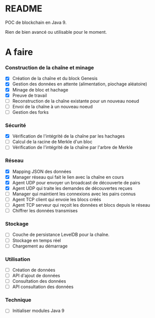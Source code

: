 # README #

POC de blockchain en Java 9.

Rien de bien avancé ou utilisable pour le moment.


# A faire

### Construction de la chaîne et minage
- [x] Création de la chaîne et du block Genesis
- [x] Gestion des données en attente (alimentation, piochage aléatoire)
- [x] Minage de bloc et hachage
- [x] Preuve de travail
- [ ] Reconstruction de la chaîne existante pour un nouveau noeud
- [ ] Envoi de la chaîne à un nouveau noeud
- [ ] Gestion des forks

### Sécurité
- [x] Vérification de l'intégrité de la chaîne par les hachages
- [ ] Calcul de la racine de Merkle d'un bloc
- [ ] Vérification de l'intégrité de la chaîne par l'arbre de Merkle

### Réseau
- [x] Mapping JSON des données
- [x] Manager réseau qui fait le lien avec la chaîne en cours
- [x] Agent UDP pour envoyer un broadcast de découverte de pairs
- [x] Agent UDP qui traite les demandes de découvertes reçues
- [ ] Manager qui maintient les connexions avec les pairs connus
- [ ] Agent TCP client qui envoie les blocs créés
- [ ] Agent TCP serveur qui reçoit les données et blocs depuis le réseau
- [ ] Chiffrer les données transmises

### Stockage
- [ ] Couche de persistance LevelDB pour la chaîne.
- [ ] Stockage en temps réel
- [ ] Chargement au démarrage

### Utilisation
- [ ] Création de données
- [ ] API d'ajout de données
- [ ] Consultation des données
- [ ] API consultation des données

### Technique
- [ ] Initialiser modules Java 9

